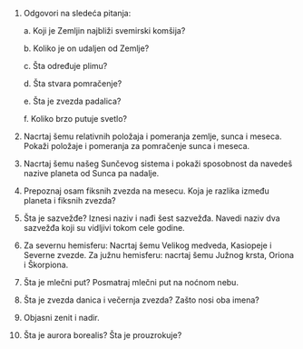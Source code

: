 1.  Odgovori na sledeća pitanja:

    a.  Koji je Zemljin najbliži svemirski komšija?

    b.  Koliko je on udaljen od Zemlje?

    c.  Šta određuje plimu?

    d.  Šta stvara pomračenje?

    e.  Šta je zvezda padalica?

    f.  Koliko brzo putuje svetlo?

2.  Nacrtaj šemu relativnih položaja i pomeranja zemlje, sunca i meseca.
    Pokaži položaje i pomeranja za pomračenje sunca i meseca.

3.  Nacrtaj šemu našeg Sunčevog sistema i pokaži sposobnost da navedeš
    nazive planeta od Sunca pa nadalje.

4.  Prepoznaj osam fiksnih zvezda na mesecu. Koja je razlika između
    planeta i fiksnih zvezda?

5.  Šta je sazvežđe? Iznesi naziv i nađi šest sazvežđa. Navedi naziv dva
    sazvežđa koji su vidljivi tokom cele godine.

6.  Za severnu hemisferu: Nacrtaj šemu Velikog medveda, Kasiopeje i
    Severne zvezde. Za južnu hemisferu: nacrtaj šemu Južnog krsta,
    Oriona i Škorpiona.

7.  Šta je mlečni put? Posmatraj mlečni put na noćnom nebu.

8.  Šta je zvezda danica i večernja zvezda? Zašto nosi oba imena?

9.  Objasni zenit i nadir.

10. Šta je aurora borealis? Šta je prouzrokuje?
